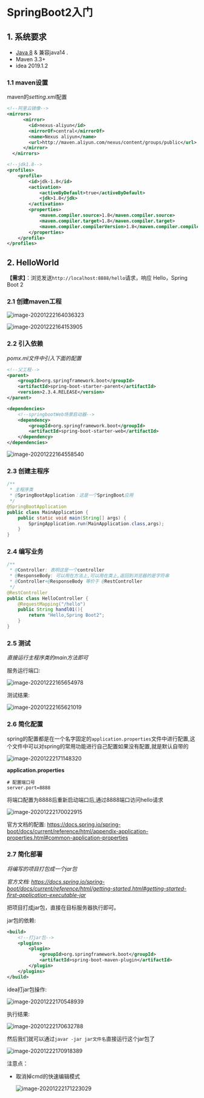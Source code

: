# SpringBoot2入门

## 1. 系统要求

- [Java 8](https://www.java.com/) & 兼容java14 .
- Maven 3.3+
- idea 2019.1.2

### 1.1 maven设置

maven的*setting.xml*配置

```xml
<!--阿里云镜像-->
<mirrors>
      <mirror>
        <id>nexus-aliyun</id>
        <mirrorOf>central</mirrorOf>
        <name>Nexus aliyun</name>
        <url>http://maven.aliyun.com/nexus/content/groups/public</url>
      </mirror>
  </mirrors>
```

```xml
<!--jdk1.8-->
<profiles>
    <profile>
        <id>jdk-1.8</id>
        <activation>
            <activeByDefault>true</activeByDefault>
            <jdk>1.8</jdk>
        </activation>
        <properties>
            <maven.compiler.source>1.8</maven.compiler.source>
            <maven.compiler.target>1.8</maven.compiler.target>
            <maven.compiler.compilerVersion>1.8</maven.compiler.compilerVersion>
        </properties>
    </profile>
</profiles>
```



## 2. HelloWorld

**【需求】**：浏览发送`http://localhost:8888/hello`请求，响应 Hello，Spring Boot 2 

### 2.1 创建maven工程

![image-20201222164036323](assets/image-20201222164036323.png)

![image-20201222164153905](assets/image-20201222164153905.png)

### 2.2 引入依赖

*pomx.ml文件中引入下面的配置*

```xml
<!--父工程-->
<parent>
    <groupId>org.springframework.boot</groupId>
    <artifactId>spring-boot-starter-parent</artifactId>
    <version>2.3.4.RELEASE</version>
</parent>
```

```xml
<dependencies>
    <!--springbootWeb场景启动器-->
    <dependency>
        <groupId>org.springframework.boot</groupId>
        <artifactId>spring-boot-starter-web</artifactId>
    </dependency>
</dependencies>
```

![image-20201222164558540](assets/image-20201222164558540.png)

### 2.3 创建主程序

```java
/**
 * 主程序类
 * @SpringBootApplication：这是一个SpringBoot应用
 */
@SpringBootApplication
public class MainApplication {
    public static void main(String[] args) {
        SpringApplication.run(MainApplication.class,args);
    }
}
```

### 2.4 编写业务

```java
/**
 * @Controller: 表明这是一个controller
 * @ResponseBody: 可以用在方法上,可以用在类上,返回到浏览器的是字符串
 * @Controller+@ResponseBody 等价于 @RestController
 */
@RestController
public class HelloController {
    @RequestMapping("/hello")
    public String handl01(){
        return "Hello,Spring Boot2";
    }
}
```





### 2.5 测试

*直接运行主程序类的main方法即可*

服务运行端口: 

![image-20201222165654978](assets/image-20201222165654978.png)

测试结果:

![image-20201222165621019](assets/image-20201222165621019.png)



### 2.6 简化配置

spring的配置都是在一个名字固定的`application.properties`文件中进行配置,这个文件中可以对spring的常用功能进行自己配置如果没有配置,就是默认自带的

![image-20201222171148320](assets/image-20201222171148320.png)

**application.properties**

```properties
# 配置端口号
server.port=8888
```

将端口配置为8888后重新启动端口后,通过8888端口访问hello请求

![image-20201222170022915](assets/image-20201222170022915.png)

官方文档的配置: https://docs.spring.io/spring-boot/docs/current/reference/html/appendix-application-properties.html#common-application-properties



### 2.7 简化部署

*将编写的项目打包成一个jar包*

*官方文档: https://docs.spring.io/spring-boot/docs/current/reference/html/getting-started.html#getting-started-first-application-executable-jar*

把项目打成jar包，直接在目标服务器执行即可。

jar包的依赖: 

```xml
<build>
    <!--打jar包-->
    <plugins>
        <plugin>
            <groupId>org.springframework.boot</groupId>
            <artifactId>spring-boot-maven-plugin</artifactId>
        </plugin>
    </plugins>
</build>
```

idea打jar包操作:

![image-20201222170548939](assets/image-20201222170548939.png)



执行结果:

![image-20201222170632788](assets/image-20201222170632788.png)

然后我们就可以通过`javar -jar jar文件名`直接运行这个jar包了

![image-20201222170918389](assets/image-20201222170918389.png)

注意点：

- 取消掉cmd的快速编辑模式

  ![image-20201222171223029](assets/image-20201222171223029.png)


